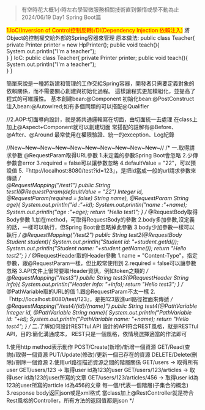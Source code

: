 > 有空時花大概1小時左右學習微服務相關技術直到懶惰或學不動為止 2024/06/19 Day1 Spring Boot篇



<mark style="color:red;">1.IoC(Inversion of Control控制反轉)/DI(Dependency Injection 依賴注入)</mark>
將Object的控制權交給外部的Spring容器來管理
原本做法:
public class Teacher{
   private Printer printer = new HpPrinter();
	public void teach(){
	   System.out.println("I'm a teacher");   
	}
}
IoC:
public class Teacher{
   private Printer printer;
	public void teach(){
	   System.out.println("I'm a teacher");   
	}
}
	

簡單來說是一種將新建和管理的工作交給Spring容器，開發者只需要定義對象的依賴關係，而不需要關心創建與初始化過程。
這樣讓程式更加模組化，並提高了程式的可維護性。
基本創建bean:@Component
初始化bean:@PostConstruct
注入bean:@Autowired;如有多個同類的可以搭配@Qualifier

//2.AOP:切面導向設計，就是將共通邏輯寫在切面，由切面統一去處理
在class上加上@Aspect+Component就可以創建切面
常搭配的註解有@Before、@After、@Around
最常使用在權限驗證、統一的exception、Log紀錄

//New~~~New~~~New~~~New~~~New~~~New~~~New~~~New~~~New~~~New~~~//
/*
一.取得請求參數
@RequestParam取得URL參數
1.未定義的參數Spring Boot會忽略
2.少傳參數會error
3.required = false可以讓參數忽略
4.defaultValue = "22"，可以預設值
5.『http://localhost:8080/test?id=123』，是把id當成一般的url請求參數來傳遞
*/  
    @RequestMapping("/test1")
    public String test1(@RequestParam(defaultValue = "22") Integer id,
                        @RequestParam(required = false) String name),
						@RequestParam String age){
        System.out.println("id :"+id);
        System.out.println("name :"+name);
		System.out.println("age :"+age);
        return "Hello test1";
    }
/*
@RequestBody取得Body參數
1.加在method，可取得RequestBody的參數
2.body多加參數,沒定義的話，一樣可以執行，但Spring Boot會忽略掉此參數
3.body少加參數一樣可以執行
*/
    @RequestMapping("/test2")
    public String test2(@RequestBody Student student){
        System.out.println("Student id: "+student.getId());
        System.out.println("Student name: "+student.getName());
        return "Hello test2";
    }
/*
@RequestHeader取的Header參數
1.name = "Content-Type"，指定參數，跟@RequestParam一樣，但比較常使用到
2.required = false可以讓參數忽略
3.API文件上很常要取Header資訊，例如token之類的
*/
    @RequestMapping("/test3")
    public String test3(@RequestHeader String info){
        System.out.println("Header info: "+info);
        return "Hello test3";
    }
/*
@PathVariable取的URL的值
1.跟@RequestParam不太一樣
2.『http://localhost:8080/test/123』，是把123放進url路徑裡面來傳遞
*/
    @RequestMapping("/test4/{id}/{name}")
    public String test4(@PathVariable Integer id,
                        @PathVariable String name){
        System.out.println("PathVariable id: "+id);
        System.out.println("PathVariable name: "+name);
        return "Hello test4";
    }
/*
二.了解如何設計RESTful API
設計的API符合REST風格，就是RESTful API，目的:簡化溝通成本，
REST只是一個風格，依情境選擇適當的作法即可

1.使用http method表示動作
  POST/Create(新增)/新增一個資源
  GET/Read(查詢)/取得一個資源
  PUT/Update(修改)/更新一個已存在的資源
  DELETE/Delete(刪除)/刪除一個資源
2.使用url路徑描述資源之間的階層關係
GET/users -> 取得所有user
GET/users/123 -> 取得user id為123的user
GET/users/123/articles -> 取得user id為123的user所寫的文章
GET/users/123/articles/456 -> 取得user id為123的user所寫的article id為456的文章
每一個/代表一個階層(子集合的概念)
3.response body返回json或是xml格式
當class加上@RestController就是符合Rest風格的Controller，所有方法的返回值都是json
*/
